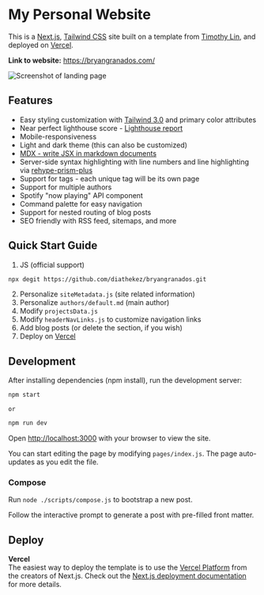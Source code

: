 # My Personal Website

This is a [Next.js](https://nextjs.org/), [Tailwind CSS](https://tailwindcss.com/) site built on a template from [Timothy Lin](https://github.com/timlrx/tailwind-nextjs-starter-blog), and deployed on [Vercel](https://vercel.com/).

**Link to website:** https://bryangranados.com/

![Screenshot of landing page](#)

## Features

- Easy styling customization with [Tailwind 3.0](https://tailwindcss.com/blog/tailwindcss-v3) and primary color attributes
- Near perfect lighthouse score - [Lighthouse report](https://www.webpagetest.org/result/210111_DiC1_08f3670c3430bf4a9b76fc3b927716c5/)
- Mobile-responsiveness
- Light and dark theme (this can also be customized)
- [MDX - write JSX in markdown documents](https://mdxjs.com/)
- Server-side syntax highlighting with line numbers and line highlighting via [rehype-prism-plus](https://github.com/timlrx/rehype-prism-plus)
- Support for tags - each unique tag will be its own page
- Support for multiple authors
- Spotify "now playing" API component
- Command palette for easy navigation
- Support for nested routing of blog posts
- SEO friendly with RSS feed, sitemaps, and more

## Quick Start Guide

1. JS (official support)

```bash
npx degit https://github.com/diathekez/bryangranados.git
```

2. Personalize `siteMetadata.js` (site related information)
3. Personalize `authors/default.md` (main author)
4. Modify `projectsData.js`
5. Modify `headerNavLinks.js` to customize navigation links
6. Add blog posts (or delete the section, if you wish)
7. Deploy on [Vercel](https://vercel.com/)

## Development

After installing dependencies (npm install), run the development server:

```bash
npm start
```

    or

```bash
npm run dev
```

Open [http://localhost:3000](http://localhost:3000) with your browser to view the site.

You can start editing the page by modifying `pages/index.js`. The page auto-updates as you edit the file.

### Compose

Run `node ./scripts/compose.js` to bootstrap a new post.

Follow the interactive prompt to generate a post with pre-filled front matter.

## Deploy

**Vercel**  
The easiest way to deploy the template is to use the [Vercel Platform](https://vercel.com) from the creators of Next.js. Check out the [Next.js deployment documentation](https://nextjs.org/docs/deployment) for more details.
